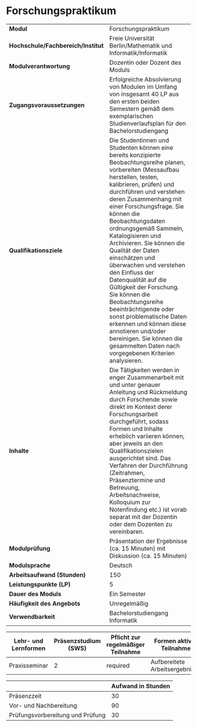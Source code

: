 # Forschungspraktikum
|                                    |   |
|------------------------------------|---|
|**Modul**                           | Forschungspraktikum |
|**Hochschule/Fachbereich/Institut** | Freie Universität Berlin/Mathematik und Informatik/Informatik |
|**Modulverantwortung**              | Dozentin oder Dozent des Moduls |
|**Zugangsvoraussetzungen**          | Erfolgreiche Absolvierung von Modulen im Umfang von insgesamt 40 LP aus den ersten beiden Semestern gemäß dem exemplarischen Studienverlaufsplan für den Bachelorstudiengang |
|**Qualifikationsziele**             | Die Studentinnen und Studenten können eine bereits konzipierte Beobachtungsreihe planen, vorbereiten (Messaufbau herstellen, testen, kalibrieren, prüfen) und durchführen und verstehen deren Zusammenhang mit einer Forschungsfrage. Sie können die Beobachtungsdaten ordnungsgemäß Sammeln, Katalogisieren und Archivieren. Sie können die Qualität der Daten einschätzen und überwachen und verstehen den Einfluss der Datenqualität auf die Gültigkeit der Forschung. Sie können die Beobachtungsreihe beeinträchtigende oder sonst problematische Daten erkennen und können diese annotieren und/oder bereinigen. Sie können die gesammelten Daten nach vorgegebenen Kriterien analysieren. |
|**Inhalte**                         | Die Tätigkeiten werden in enger Zusammenarbeit mit und unter genauer Anleitung und Rückmeldung durch Forschende sowie direkt im Kontext derer Forschungsarbeit durchgeführt, sodass Formen und Inhalte erheblich variieren können, aber jeweils an den Qualifikationszielen ausgerichtet sind. Das Verfahren der Durchführung (Zeitrahmen, Präsenztermine und Betreuung, Arbeitsnachweise, Kolloquium zur Notenfindung etc.) ist vorab separat mit der Dozentin oder dem Dozenten zu vereinbaren. |
|**Modulprüfung**                    | Präsentation der Ergebnisse (ca. 15 Minuten) mit Diskussion (ca. 15 Minuten) |
|**Modulsprache**                    | Deutsch |
|**Arbeitsaufwand (Stunden)**        | 150 |
|**Leistungspunkte (LP)**            | 5 |
|**Dauer des Moduls**                | Ein Semester |
|**Häufigkeit des Angebots**         | Unregelmäßig |
|**Verwendbarkeit**                  | Bachelorstudiengang Informatik |

| Lehr- und Lernformen | Präsenzstudium <br> (SWS) | Pflicht zur regelmäßiger Teilnahme | Formen aktiver Teilnahme |
| ---------------------|---------------------------|------------------------------------|------------------------- |
| Praxisseminar        | 2                         | required                           | Aufbereitete Arbeitsergebnisse |

|   | Aufwand in Stunden |
| - |--------------------|
| Präsenzzeit                              | 30    |
| Vor- und Nachbereitung                   | 90    |
| Prüfungsvorbereitung und Prüfung         | 30    |

